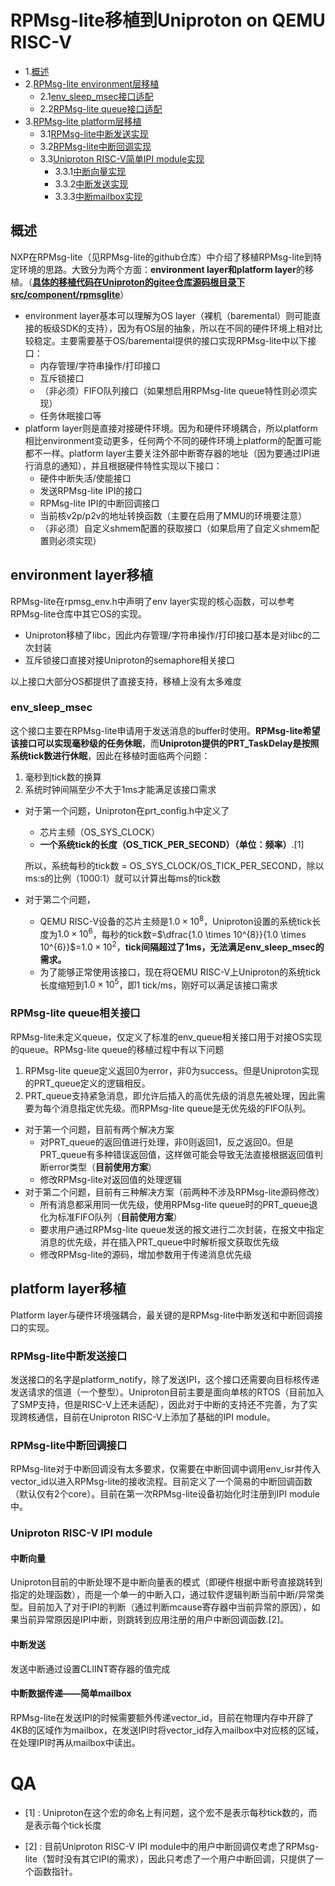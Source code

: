 # RPMsg-lite移植到Uniproton on QEMU RISC-V

- 1.[概述](#概述)
- 2.[RPMsg-lite environment层移植](#environment-layer移植)
  - 2.1[env_sleep_msec接口适配](#env_sleep_msec)
  - 2.2[RPMsg-lite queue接口适配](#rpmsg-lite-queue相关接口)
- 3.[RPMsg-lite platform层移植](#environment-layer移植)
  - 3.1[RPMsg-lite中断发送实现](#rpmsg-lite中断发送接口)
  - 3.2[RPMsg-lite中断回调实现](#rpmsg-lite中断回调接口)
  - 3.3[Uniproton RISC-V简单IPI module实现](#uniproton-risc-v-ipi-module)
    - 3.3.1[中断向量实现](#中断向量)
    - 3.3.2[中断发送实现](#中断发送)
    - 3.3.3[中断mailbox实现](#中断数据传递简单mailbox)
## 概述
NXP在RPMsg-lite（见RPMsg-lite的github仓库）中介绍了移植RPMsg-lite到特定环境的思路。大致分为两个方面：**environment layer和platform layer**的移植。（**[具体的移植代码在Uniproton的gitee仓库源码根目录下src/component/rpmsglite](https://gitee.com/openeuler/UniProton/tree/master)**）
- environment layer基本可以理解为OS layer（裸机（baremental）则可能直接的板级SDK的支持），因为有OS层的抽象，所以在不同的硬件环境上相对比较稳定。主要需要基于OS/baremental提供的接口实现RPMsg-lite中以下接口：
  - 内存管理/字符串操作/打印接口
  - 互斥锁接口
  - （非必须）FIFO队列接口（如果想启用RPMsg-lite queue特性则必须实现）
  - 任务休眠接口等
- platform layer则是直接对接硬件环境。因为和硬件环境耦合，所以platform相比environment变动更多，任何两个不同的硬件环境上platform的配置可能都不一样。platform layer主要关注外部中断寄存器的地址（因为要通过IPI进行消息的通知），并且根据硬件特性实现以下接口：
  - 硬件中断失活/使能接口
  - 发送RPMsg-lite IPI的接口
  - RPMsg-lite IPI的中断回调接口
  - 当前核v2p/p2v的地址转换函数（主要在启用了MMU的环境要注意）
  - （非必须）自定义shmem配置的获取接口（如果启用了自定义shmem配置则必须实现）
## environment layer移植
RPMsg-lite在rpmsg_env.h中声明了env layer实现的核心函数，可以参考RPMsg-lite仓库中其它OS的实现。
- Uniproton移植了libc，因此内存管理/字符串操作/打印接口基本是对libc的二次封装
- 互斥锁接口直接对接Uniproton的semaphore相关接口

以上接口大部分OS都提供了直接支持，移植上没有太多难度
### env_sleep_msec
这个接口主要在RPMsg-lite申请用于发送消息的buffer时使用。**RPMsg-lite希望该接口可以实现毫秒级的任务休眠**，而**Uniproton提供的PRT_TaskDelay是按照系统tick数进行休眠**，因此在移植时面临两个问题：
  1. 毫秒到tick数的换算
  2. 系统时钟间隔至少不大于1ms才能满足该接口需求

- 对于第一个问题，Uniproton在prt_config.h中定义了
  - 芯片主频（OS_SYS_CLOCK）
  - **一个系统tick的长度（OS_TICK_PER_SECOND）（单位：频率）**.[1]

  所以，系统每秒的tick数 = OS_SYS_CLOCK/OS_TICK_PER_SECOND，除以ms:s的比例（1000:1）就可以计算出每ms的tick数

- 对于第二个问题，
  - QEMU RISC-V设备的芯片主频是$1.0 \times 10^{8}$，Uniproton设置的系统tick长度为$1.0 \times 10^{6}$，每秒的tick数=$\dfrac{1.0 \times 10^{8}}{1.0 \times 10^{6}}$=$1.0 \times 10^{2}$，**tick间隔超过了1ms，无法满足env_sleep_msec的需求。**
  - 为了能够正常使用该接口，现在将QEMU RISC-V上Uniproton的系统tick长度缩短到$1.0 \times 10^{5}$，即$1 \text{ tick/ms}$，刚好可以满足该接口需求
### RPMsg-lite queue相关接口
RPMsg-lite未定义queue，仅定义了标准的env_queue相关接口用于对接OS实现的queue。RPMsg-lite queue的移植过程中有以下问题
  1. RPMsg-lite queue定义返回0为error，非0为success。但是Uniproton实现的PRT_queue定义的逻辑相反。
  2. PRT_queue支持紧急消息，即允许后插入的高优先级的消息先被处理，因此需要为每个消息指定优先级。而RPMsg-lite queue是无优先级的FIFO队列。
- 对于第一个问题，目前有两个解决方案
  - 对PRT_queue的返回值进行处理，非0则返回1，反之返回0。但是PRT_queue有多种错误返回值，这样做可能会导致无法直接根据返回值判断error类型（**目前使用方案**）
  - 修改RPMsg-lite对返回值的处理逻辑
- 对于第二个问题，目前有三种解决方案（前两种不涉及RPMsg-lite源码修改）
  - 所有消息都采用同一优先级，使用RPMsg-lite queue时的PRT_queue退化为标准FIFO队列（**目前使用方案**）
  - 要求用户通过RPMsg-lite queue发送的报文进行二次封装，在报文中指定消息的优先级，并在插入PRT_queue中时解析报文获取优先级
  - 修改RPMsg-lite的源码，增加参数用于传递消息优先级
## platform layer移植
Platform layer与硬件环境强耦合，最关键的是RPMsg-lite中断发送和中断回调接口的实现。
### RPMsg-lite中断发送接口
发送接口的名字是platform_notify，除了发送IPI，这个接口还需要向目标核传递发送请求的信道（一个整型）。Uniproton目前主要是面向单核的RTOS（目前加入了SMP支持，但是RISC-V上还未适配），因此对于中断的支持还不完善，为了实现跨核通信，目前在Uniproton RISC-V上添加了基础的IPI module。
### RPMsg-lite中断回调接口
RPMsg-lite对于中断回调没有太多要求，仅需要在中断回调中调用env_isr并传入vector_id以进入RPMsg-lite的接收流程。目前定义了一个简易的中断回调函数（默认仅有2个core）。目前在第一次RPMsg-lite设备初始化时注册到IPI module中。
### Uniproton RISC-V IPI module
#### 中断向量
Uniproton目前的中断处理不是中断向量表的模式（即硬件根据中断号直接跳转到指定的处理函数），而是一个单一的中断入口，通过软件逻辑判断当前中断/异常类型。目前加入了对于IPI的判断（通过判断mcause寄存器中当前异常的原因），如果当前异常原因是IPI中断，则跳转到应用注册的用户中断回调函数.[2]。
#### 中断发送
发送中断通过设置CLIINT寄存器的值完成
#### 中断数据传递——简单mailbox
RPMsg-lite在发送IPI的时候需要额外传递vector_id，目前在物理内存中开辟了4KB的区域作为mailbox，在发送IPI时将vector_id存入mailbox中对应核的区域，在处理IPI时再从mailbox中读出。
# QA
- [1] : Uniproton在这个宏的命名上有问题，这个宏不是表示每秒tick数的，而是表示每个tick长度

- [2] : 目前Uniproton RISC-V IPI module中的用户中断回调仅考虑了RPMsg-lite（暂时没有其它IPI的需求），因此只考虑了一个用户中断回调，只提供了一个函数指针。